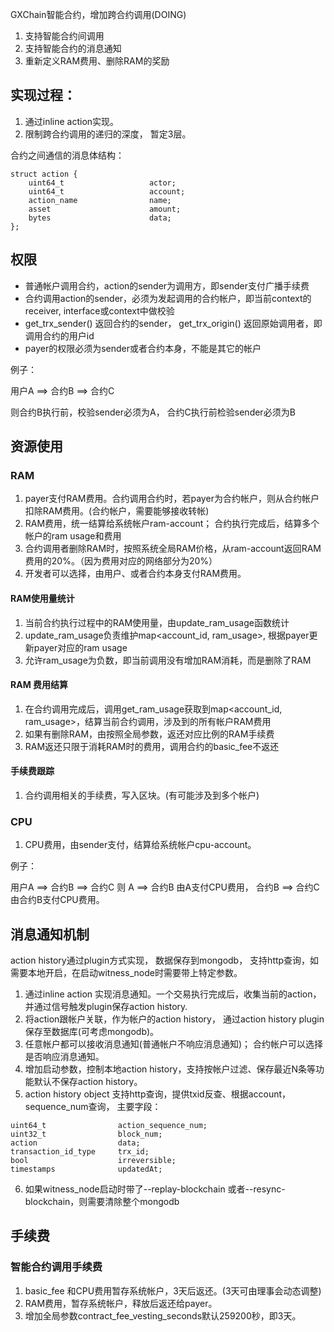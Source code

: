 
GXChain智能合约，增加跨合约调用(DOING)

1.  支持智能合约间调用
2.  支持智能合约的消息通知
3.  重新定义RAM费用、删除RAM的奖励


## 实现过程：

1. 通过inline action实现。
2. 限制跨合约调用的递归的深度， 暂定3层。

合约之间通信的消息体结构：
```
struct action {
    uint64_t                   actor;
    uint64_t                   account;
    action_name                name;
    asset                      amount;
    bytes                      data;
};
```

## 权限

- 普通帐户调用合约，action的sender为调用方，即sender支付广播手续费
- 合约调用action的sender，必须为发起调用的合约帐户，即当前context的receiver,  interface或context中做校验
- get_trx_sender() 返回合约的sender， get_trx_origin() 返回原始调用者，即调用合约的用户id
- payer的权限必须为sender或者合约本身，不能是其它的帐户

例子：

用户A ==> 合约B ==>  合约C

则合约B执行前，校验sender必须为A， 合约C执行前检验sender必须为B


## 资源使用

### RAM

1. payer支付RAM费用。合约调用合约时，若payer为合约帐户，则从合约帐户扣除RAM费用。(合约帐户，需要能够接收转帐)
2. RAM费用，统一结算给系统帐户ram-account； 合约执行完成后，结算多个帐户的ram usage和费用
3. 合约调用者删除RAM时，按照系统全局RAM价格，从ram-account返回RAM费用的20%。（因为费用对应的网络部分为20%）
4. 开发者可以选择，由用户、或者合约本身支付RAM费用。

#### RAM使用量统计

1. 当前合约执行过程中的RAM使用量，由update_ram_usage函数统计
2. update_ram_usage负责维护map<account_id, ram_usage>,  根据payer更新payer对应的ram usage
3. 允许ram_usage为负数，即当前调用没有增加RAM消耗，而是删除了RAM

#### RAM 费用结算
1. 在合约调用完成后，调用get_ram_usage获取到map<account_id, ram_usage>，结算当前合约调用，涉及到的所有帐户RAM费用
2. 如果有删除RAM，由按照全局参数，返还对应比例的RAM手续费
3. RAM返还只限于消耗RAM时的费用，调用合约的basic_fee不返还

#### 手续费跟踪
1. 合约调用相关的手续费，写入区块。(有可能涉及到多个帐户)

### CPU
1. CPU费用，由sender支付，结算给系统帐户cpu-account。

例子：

用户A ==> 合约B ==> 合约C
则 A ==> 合约B 由A支付CPU费用， 合约B ==> 合约C 由合约B支付CPU费用。

## 消息通知机制
action history通过plugin方式实现， 数据保存到mongodb， 支持http查询，如需要本地开启，在启动witness_node时需要带上特定参数。

1. 通过inline action 实现消息通知。一个交易执行完成后，收集当前的action，并通过信号触发plugin保存action history.
2. 将action跟帐户关联，作为帐户的action history， 通过action history plugin保存至数据库(可考虑mongodb)。
3. 任意帐户都可以接收消息通知(普通帐户不响应消息通知)； 合约帐户可以选择是否响应消息通知。
4. 增加启动参数，控制本地action history，支持按帐户过滤、保存最近N条等功能默认不保存action history。
5. action history object 支持http查询，提供txid反查、根据account， sequence_num查询， 主要字段：
```
uint64_t                action_sequence_num;
uint32_t                block_num;
action                  data;
transaction_id_type     trx_id;
bool                    irreversible;
timestamps              updatedAt;
```

6. 如果witness_node启动时带了--replay-blockchain 或者--resync-blockchain，则需要清除整个mongodb






## 手续费

### 智能合约调用手续费
1. basic_fee 和CPU费用暂存系统帐户，3天后返还。(3天可由理事会动态调整)
2. RAM费用，暂存系统帐户，释放后返还给payer。
3. 增加全局参数contract_fee_vesting_seconds默认259200秒，即3天。


